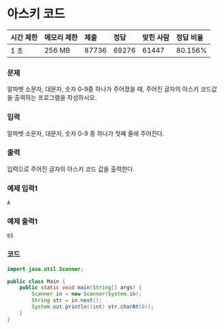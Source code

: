 # 아스키 코드

| 시간 제한 | 메모리 제한 | 제출   | 정답  | 맞힌 사람 | 정답 비율 |
| :-------- | :---------- | :----- | :---- | :-------- | :-------- |
|1 초|	256 MB	|87736	|69276	|61447	|80.156%|

### 문제
알파벳 소문자, 대문자, 숫자 0-9중 하나가 주어졌을 때, 주어진 글자의 아스키 코드값을 출력하는 프로그램을 작성하시오.

### 입력
알파벳 소문자, 대문자, 숫자 0-9 중 하나가 첫째 줄에 주어진다.

### 출력
입력으로 주어진 글자의 아스키 코드 값을 출력한다.

### 예제 입력1
```
A
```
### 예제 출력1
```
65
```

### 코드
```java
import java.util.Scanner;

public class Main {
    public static void main(String[] args) {
        Scanner in = new Scanner(System.in);
        String str = in.next();
        System.out.println((int) str.charAt(0));
    }
}
```
